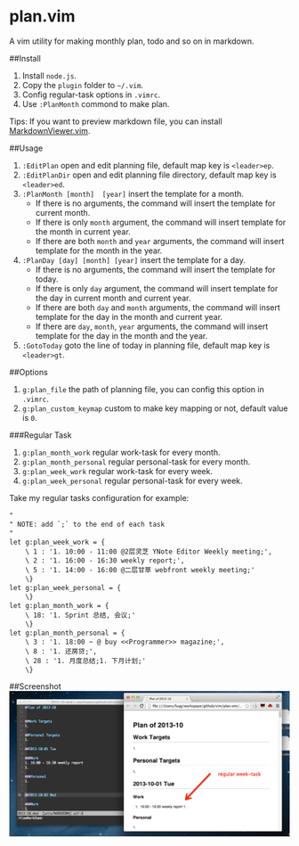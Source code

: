 plan.vim
=========
A vim utility for making monthly plan, todo and so on in markdown.

##Install
1. Install `node.js`.
1. Copy the `plugin` folder to `~/.vim`.
1. Config regular-task options in `.vimrc`.
1. Use `:PlanMonth` commond to make plan.

Tips: If you want to preview markdown file, you can install
[MarkdownViewer.vim](https://github.com/FuDesign2008/MarkdownViewer.vim).

##Usage
1. `:EditPlan` open and edit planning file, default map key is `<leader>ep`.
1. `:EditPlanDir` open and edit planning file directory, default map key is
   `<leader>ed`.
1. `:PlanMonth [month]  [year]` insert the template for a month.
    * If there is no arguments, the command will insert the template for
    current month.
    * If there is only `month` argument, the command will insert template for
    the month in current year.
    * If there are both `month` and `year` arguments, the command will insert
    template for the month in the year.
1. `:PlanDay [day] [month] [year]` insert the template for a day.
    * If there is no arguments, the command will insert the template for today.
    * If there is only `day` argument, the command will insert template for the
    day in current month and current year.
    * If there are both `day` and `month` arguments, the command will insert
    template for the day in the month and current year.
    * If there are `day`, `month`, `year` arguments, the command will insert
    template for the day in the month and the year.
1. `:GotoToday` goto the  line of today in planning file, default map key is
   `<leader>gt`.

##Options
1. `g:plan_file` the path of planning file, you can config this option in
`.vimrc`.
1. `g:plan_custom_keymap` custom to make key mapping or not, default value is
`0`.

###Regular Task
1. `g:plan_month_work` regular work-task for every month.
1. `g:plan_month_personal` regular personal-task for every month.
1. `g:plan_week_work` regular work-task for every week.
1. `g:plan_week_personal` regular personal-task for every week.

Take my regular tasks configuration for example:

```vim
"
" NOTE: add `;` to the end of each task
"
let g:plan_week_work = {
    \ 1 : '1. 10:00 - 11:00 @2层灵芝 YNote Editor Weekly meeting;',
    \ 2 : '1. 16:00 - 16:30 weekly report;',
    \ 5 : '1. 14:00 - 16:00 @二层甘草 webfront weekly meeting;'
    \}
let g:plan_week_personal = {
    \}
let g:plan_month_work = {
    \ 18: '1. Sprint 总结, 会议;'
    \}
let g:plan_month_personal = {
    \ 3 : '1. 18:00 ~ @ buy <<Programmer>> magazine;',
    \ 8 : '1. 还房贷;',
    \ 28 : '1. 月度总结;1. 下月计划;'
    \}

```

##Screenshot
![plan-vim.png](plan-vim.png)


